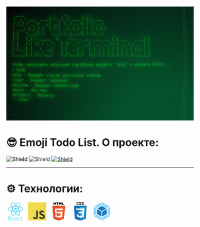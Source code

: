 ![Скриншот сайта](https://raw.githubusercontent.com/lespend/portfolio-like-terminal/master/src/assets/git1.png)
# :sunglasses: Emoji Todo List. О проекте:
![Shield](https://img.shields.io/badge/React-blue?style=for-the-badge&logo=react&logoColor=white)
![Shield](https://img.shields.io/badge/Javascript-f0db4f?style=for-the-badge&logo=javascript&logoColor=black)
[![Shield](https://img.shields.io/badge/Ссылка%20на%20сайт-gray?style=for-the-badge)](https://lespend.github.io/emoji-todo-list/)

___


# :gear: Технологии:
<div>
<img src="https://raw.githubusercontent.com/devicons/devicon/master/icons/react/react-original-wordmark.svg" width=50>&nbsp;
<img src="https://raw.githubusercontent.com/devicons/devicon/1119b9f84c0290e0f0b38982099a2bd027a48bf1/icons/javascript/javascript-original.svg" width=50>&nbsp;
<img src="https://raw.githubusercontent.com/devicons/devicon/1119b9f84c0290e0f0b38982099a2bd027a48bf1/icons/html5/html5-original-wordmark.svg" width=50>&nbsp;
<img src="https://raw.githubusercontent.com/devicons/devicon/1119b9f84c0290e0f0b38982099a2bd027a48bf1/icons/css3/css3-original-wordmark.svg" width=50>&nbsp;
<img src="https://raw.githubusercontent.com/devicons/devicon/1119b9f84c0290e0f0b38982099a2bd027a48bf1/icons/webpack/webpack-original.svg" width=50>&nbsp;